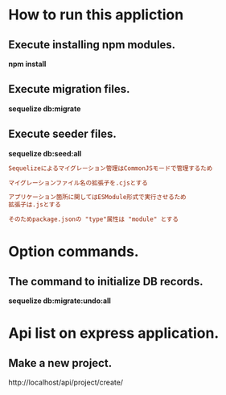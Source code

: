 # How to run this appliction

## Execute installing npm modules.
**npm install**

## Execute migration files.
**sequelize db:migrate**

## Execute seeder files.
**sequelize db:seed:all**

```ini
Sequelizeによるマイグレーション管理はCommonJSモードで管理するため

マイグレーションファイル名の拡張子を.cjsとする

アプリケーション箇所に関してはESModule形式で実行させるため
拡張子は.jsとする

そのためpackage.jsonの "type"属性は "module" とする
```



# Option commands.
## The command to initialize DB records.
**sequelize db:migrate:undo:all**



# Api list on express application.

## Make a new project.
http://localhost/api/project/create/
